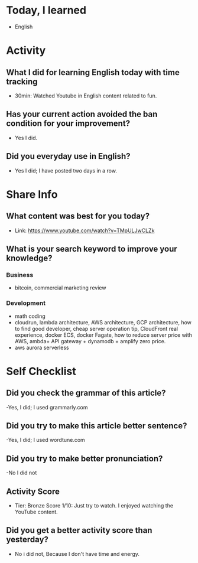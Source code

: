 # Today, I learned 
- English

# Activity
## What I did for learning English today with time tracking
- 30min: Watched Youtube in English content related to fun.

## Has your current action avoided the ban condition for your improvement?
- Yes I did.

## Did you everyday use in English?
- Yes I did; I have posted two days in a row.

# Share Info
## What content was best for you today?
- Link: https://www.youtube.com/watch?v=TMpULJwCLZk

## What is your search keyword to improve your knowledge?
### Business
- bitcoin, commercial marketing review 

### Development
- math coding
- cloudrun, lambda architecture, AWS architecture, GCP architecture, how to find good developer, cheap server operation tip, CloudFront real experience, docker ECS, docker Fagate, how to reduce server price with AWS, ambda+ API gateway + dynamodb + amplify zero price.
- aws aurora serverless

# Self Checklist
## Did you check the grammar of this article?
-Yes, I did; I used grammarly.com 

## Did you try to make this article better sentence?
-Yes, I did; I used wordtune.com

## Did you try to make better pronunciation?
-No I did not

## Activity Score
- Tier: Bronze
Score 1/10: Just try to watch. I enjoyed watching the YouTube content.

## Did you get a better activity score than yesterday?
- No i did not, Because I don't have time and energy.

